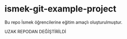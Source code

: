 # ismek-git-example-project
Bu repo İsmek öğrencilerine eğitim amaçlı oluşturulmuştur.


UZAK REPODAN DEĞİŞTİRİLDİ
